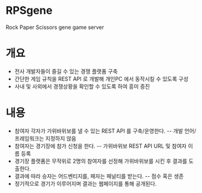 # RPSgene
Rock Paper Scissors gene game server
# 개요
- 전사 개발자들이 즐길 수 있는 경쟁 플랫폼 구축
- 간단한 게임 규칙을 REST API 로 개발해 개인PC 에서 동작시킬 수 있도록 구성
- 사내 및 사외에서 경쟁상황을 확인할 수 있도록 하여 흥미 증진
# 내용
- 참여자 각자가 가위바위보를 낼 수 있는 REST API 를 구축/운영한다.
-- 개발 언어/프레임워크는 지정하지 않음
- 참여자는 경기장에 참가 신청을 한다.
-- 가위바위보 REST API URL 및 참여자 이름 등록
- 경기장 플랫폼은 무작위로 2명의 참여자를 선정해 가위바위보를 시킨 후 결과를 도출한다.
- 결과에 따라 승자는 어드벤티지를, 패자는 패널티를 받는다.
-- 점수 혹은 생존
- 정기적으로 경기가 이루어지며 결과는 웹페이지를 통해 공개된다.
